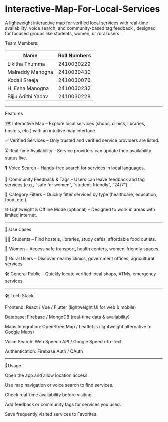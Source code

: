# Interactive-Map-For-Local-Services
A lightweight interactive map for verified local services with real-time availability, voice search, and community-based tag feedback , designed for focused groups like students, women, or rural users.

Team Members:

|     Name          |   Roll Numbers  |
|-------------------|-----------------|
|Likitha Thumma     |2410030229       |
|Malreddy Manogna   |2410030430       |
|Kodali Sreeja      |2410030076       |
|H. Esha Manogna    |2410030232       |
|Bijju Adithi Yadav |2410030228       |

---------------------------------------------------------------------------------------------------------------------------------------------------------------------------------------------------------------------
Features

🗺 Interactive Map – Explore local services (shops, clinics, libraries, hostels, etc.) with an intuitive map interface.

✅ Verified Services – Only trusted and verified service providers are listed.

⏳ Real-time Availability – Service providers can update their availability status live.

🎙 Voice Search – Hands-free search for services in local languages.

👥 Community Feedback & Tags – Users can leave feedback and tag services (e.g., “safe for women”, “student-friendly”, “24/7”).

📌 Category Filters – Quickly filter services by type (healthcare, education, food, etc.).

🌐 Lightweight & Offline Mode (optional) – Designed to work in areas with limited internet.

---------------------------------------------------------------------------------------------------------------------------------------------------------------------------------------------------------------------
🚀 Use Cases

👩‍🎓 Students – Find hostels, libraries, study cafés, affordable food outlets.

👩 Women – Access safe transport, health centers, women-friendly spaces.

🏡 Rural Users – Discover nearby clinics, government offices, agricultural services.

🛠 General Public – Quickly locate verified local shops, ATMs, emergency services.

---------------------------------------------------------------------------------------------------------------------------------------------------------------------------------------------------------------------
🛠 Tech Stack

Frontend: React / Vue / Flutter (lightweight UI for web & mobile)

Database: Firebase / MongoDB (real-time data & availability)

Maps Integration: OpenStreetMap / Leaflet.js (lightweight alternative to Google Maps)

Voice Search: Web Speech API / Google Speech-to-Text

Authentication: Firebase Auth / OAuth

---------------------------------------------------------------------------------------------------------------------------------------------------------------------------------------------------------------------

📖Usage

Open the app and allow location access.

Use map navigation or voice search to find services.

Check real-time availability before visiting.

Add feedback or community tags for services you used.

Save frequently visited services to Favorites.
 
